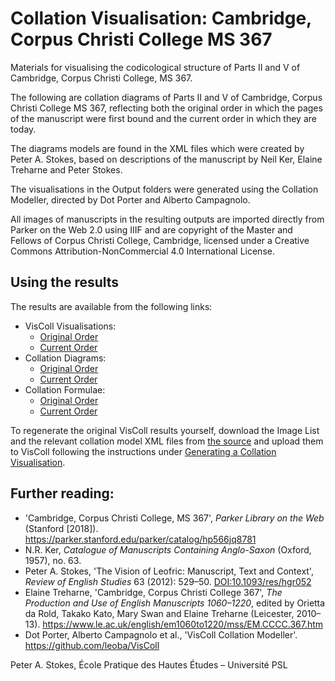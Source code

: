 # Collation Visualisation: Cambridge, Corpus Christi College MS 367

Materials for visualising the codicological structure of Parts II and V of Cambridge, Corpus Christi College, MS 367.

The following are collation diagrams of Parts II and V of Cambridge, Corpus Christi College MS 367, reflecting both the original order in which the pages of the manuscript were first bound and the current order in which they are today.

The diagrams models are found in the XML files which were created by Peter A. Stokes, based on descriptions of the manuscript by Neil Ker, Elaine Treharne and Peter Stokes. 

The visualisations in the Output folders were generated using the Collation Modeller, directed by Dot Porter and Alberto Campagnolo. 

All images of manuscripts in the resulting outputs are imported directly from Parker on the Web 2.0 using  IIIF and are copyright of the Master and Fellows of Corpus Christi College, Cambridge, licensed under a Creative Commons Attribution-NonCommercial 4.0 International
License.

## Using the results

The results are available from the following links:

* VisColl Visualisations:
  * [Original Order](https://pastokes.github.io/CCCC-367/Output%20%28original%20order%29/CCCC367.html)
  * [Current Order](https://pastokes.github.io/CCCC-367/Output%20%28current%20order%29/CCCC367.html)
* Collation Diagrams:
  * [Original Order](https://pastokes.github.io/CCCC-367/Output%20%28original%20order%29/CCCC367-diagrams.html)
  * [Current Order](https://pastokes.github.io/CCCC-367/Output%20%28current%20order%29/CCCC367-diagrams.html)
* Collation Formulae:
  * [Original Order](https://pastokes.github.io/CCCC-367/Output%20%28original%20order%29/CCCC367-formulas.html)
  * [Current Order](https://pastokes.github.io/CCCC-367/Output%20%28current%20order%29/CCCC367-formulas.html)

To regenerate the original VisColl results yourself, download the Image List and the relevant collation model XML files from [the source](https://github.com/pastokes/CCCC-367/) and upload them to VisColl following the instructions under [Generating a Collation Visualisation](https://github.com/leoba/VisColl#generate-collation-visualization).

## Further reading:

* 'Cambridge, Corpus Christi College, MS 367', _Parker Library on the Web_ (Stanford [2018]). <https://parker.stanford.edu/parker/catalog/hp566jq8781>
* N.R. Ker, _Catalogue of Manuscripts Containing Anglo-Saxon_ (Oxford, 1957), no. 63.
* Peter A. Stokes, 'The Vision of Leofric: Manuscript, Text and Context', _Review of English Studies_ 63 (2012): 529–50. [DOI:10.1093/res/hgr052](http://doi.org/10.1093/res/hgr052)
* Elaine Treharne, 'Cambridge, Corpus Christi College 367', _The Production and Use of English Manuscripts 1060–1220_, edited by Orietta da Rold, Takako Kato, Mary Swan and Elaine Treharne (Leicester, 2010–13). <https://www.le.ac.uk/english/em1060to1220/mss/EM.CCCC.367.htm>
* Dot Porter, Alberto Campagnolo et al., 'VisColl Collation Modeller'. <https://github.com/leoba/VisColl>

Peter A. Stokes, École Pratique des Hautes Études – Université PSL

